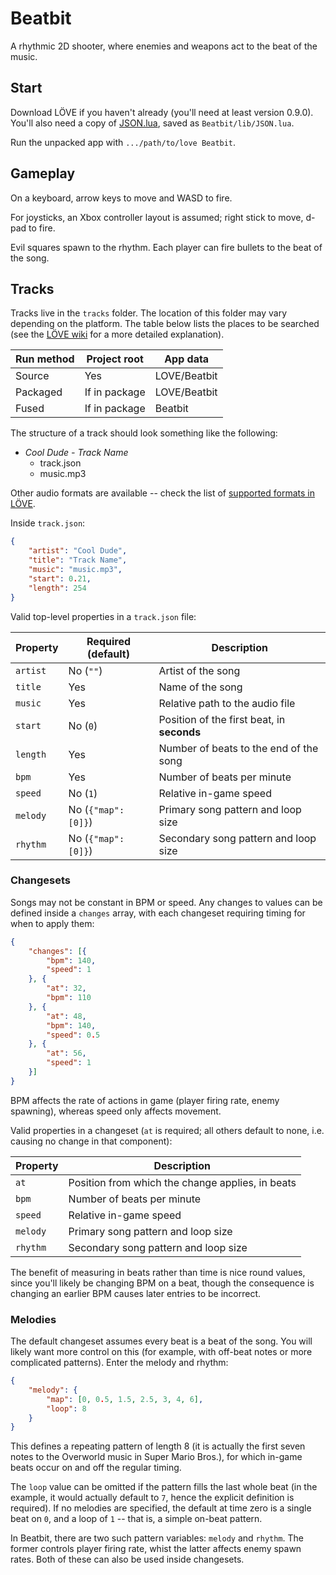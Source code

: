 # Beatbit

A rhythmic 2D shooter, where enemies and weapons act to the beat of the music.

## Start

Download LÖVE if you haven't already (you'll need at least version 0.9.0).  You'll also need a copy of [JSON.lua](http://regex.info/code/JSON.lua), saved as `Beatbit/lib/JSON.lua`.

Run the unpacked app with `.../path/to/love Beatbit`.

## Gameplay

On a keyboard, arrow keys to move and WASD to fire.

For joysticks, an Xbox controller layout is assumed; right stick to move, d-pad to fire.

Evil squares spawn to the rhythm.  Each player can fire bullets to the beat of the song.

## Tracks

Tracks live in the `tracks` folder.  The location of this folder may vary depending on the platform.  The table below lists the places to be searched (see the [LÖVE wiki](https://love2d.org/wiki/love.filesystem) for a more detailed explanation).

Run method | Project root  | App data
---------- | ------------- | ------------
Source     | Yes           | LOVE/Beatbit
Packaged   | If in package | LOVE/Beatbit
Fused      | If in package | Beatbit

The structure of a track should look something like the following:

* _Cool Dude - Track Name_
  - track.json
  - music.mp3

Other audio formats are available -- check the list of [supported formats in LÖVE](https://love2d.org/wiki/Audio_Formats).

Inside `track.json`:

```json
{
    "artist": "Cool Dude",
    "title": "Track Name",
    "music": "music.mp3",
    "start": 0.21,
    "length": 254
}
```

Valid top-level properties in a `track.json` file:

Property | Required (default)  | Description
-------- | ------------------- | ------------------------------------------
`artist` | No (`""`)           | Artist of the song
`title`  | Yes                 | Name of the song
`music`  | Yes                 | Relative path to the audio file
`start`  | No (`0`)            | Position of the first beat, in **seconds**
`length` | Yes                 | Number of beats to the end of the song
`bpm`    | Yes                 | Number of beats per minute
`speed`  | No (`1`)            | Relative in-game speed
`melody` | No (`{"map": [0]}`) | Primary song pattern and loop size
`rhythm` | No (`{"map": [0]}`) | Secondary song pattern and loop size

### Changesets

Songs may not be constant in BPM or speed.  Any changes to values can be defined inside a `changes` array, with each changeset requiring timing for when to apply them:

```json
{
    "changes": [{
        "bpm": 140,
        "speed": 1
    }, {
        "at": 32,
        "bpm": 110
    }, {
        "at": 48,
        "bpm": 140,
        "speed": 0.5
    }, {
        "at": 56,
        "speed": 1
    }]
}
```

BPM affects the rate of actions in game (player firing rate, enemy spawning), whereas speed only affects movement.

Valid properties in a changeset (`at` is required; all others default to none, i.e. causing no change in that component):

Property | Description
-------- | ------------------------------------------------
`at`     | Position from which the change applies, in beats
`bpm`    | Number of beats per minute
`speed`  | Relative in-game speed
`melody` | Primary song pattern and loop size
`rhythm` | Secondary song pattern and loop size

The benefit of measuring in beats rather than time is nice round values, since you'll likely be changing BPM on a beat, though the consequence is changing an earlier BPM causes later entries to be incorrect.

### Melodies

The default changeset assumes every beat is a beat of the song.  You will likely want more control on this (for example, with off-beat notes or more complicated patterns).  Enter the melody and rhythm:

```json
{
    "melody": {
        "map": [0, 0.5, 1.5, 2.5, 3, 4, 6],
        "loop": 8
    }
}
```

This defines a repeating pattern of length 8 (it is actually the first seven notes to the Overworld music in Super Mario Bros.), for which in-game beats occur on and off the regular timing.

The `loop` value can be omitted if the pattern fills the last whole beat (in the example, it would actually default to `7`, hence the explicit definition is required).  If no melodies are specified, the default at time zero is a single beat on `0`, and a loop of `1` -- that is, a simple on-beat pattern.

In Beatbit, there are two such pattern variables: `melody` and `rhythm`.  The former controls player firing rate, whist the latter affects enemy spawn rates.  Both of these can also be used inside changesets.

